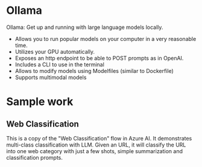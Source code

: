 # Ollama

Ollama: Get up and running with large language models locally.
* Allows you to run popular models on your computer in a very reasonable time.
* Utilizes your GPU automatically.
* Exposes an http endpoint to be able to POST prompts as in OpenAI.
* Includes a CLI to use in the terminal
* Allows to modify models using Modelfiles (similar to Dockerfile)
* Supports multimodal models


# Sample work

## Web Classification
This is a copy of the "Web Classification" flow in Azure AI.
It demonstrates multi-class classification with LLM. 
Given an URL, it will classify the URL into one web category with just a few shots, simple summarization and classification prompts.

